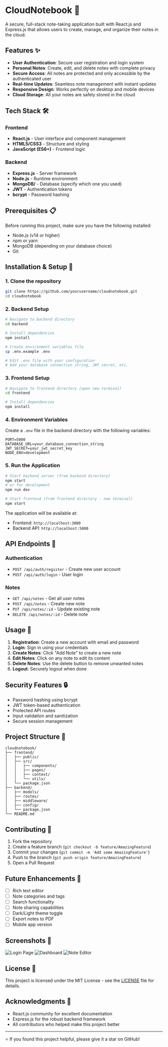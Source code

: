 # CloudNotebook 📝

A secure, full-stack note-taking application built with React.js and Express.js that allows users to create, manage, and organize their notes in the cloud.

## Features ✨

- **User Authentication**: Secure user registration and login system
- **Personal Notes**: Create, edit, and delete notes with complete privacy
- **Secure Access**: All notes are protected and only accessible by the authenticated user
- **Real-time Updates**: Seamless note management with instant updates
- **Responsive Design**: Works perfectly on desktop and mobile devices
- **Cloud Storage**: All your notes are safely stored in the cloud

## Tech Stack 🛠️

### Frontend
- **React.js** - User interface and component management
- **HTML5/CSS3** - Structure and styling
- **JavaScript (ES6+)** - Frontend logic

### Backend
- **Express.js** - Server framework
- **Node.js** - Runtime environment
- **MongoDB/** - Database (specify which one you used)
- **JWT** - Authentication tokens
- **bcrypt** - Password hashing

## Prerequisites 📋

Before running this project, make sure you have the following installed:

- Node.js (v14 or higher)
- npm or yarn
- MongoDB (depending on your database choice)
- Git

## Installation & Setup 🚀

### 1. Clone the repository
```bash
git clone https://github.com/yourusername/cloudnotebook.git
cd cloudnotebook
```

### 2. Backend Setup
```bash
# Navigate to backend directory
cd backend

# Install dependencies
npm install

# Create environment variables file
cp .env.example .env

# Edit .env file with your configuration
# Add your database connection string, JWT secret, etc.
```

### 3. Frontend Setup
```bash
# Navigate to frontend directory (open new terminal)
cd frontend

# Install dependencies
npm install
```

### 4. Environment Variables
Create a `.env` file in the backend directory with the following variables:

```env
PORT=5000
DATABASE_URL=your_database_connection_string
JWT_SECRET=your_jwt_secret_key
NODE_ENV=development
```

### 5. Run the Application
```bash
# Start backend server (from backend directory)
npm start
# or for development
npm run dev

# Start frontend (from frontend directory - new terminal)
npm start
```

The application will be available at:
- Frontend: `http://localhost:3000`
- Backend API: `http://localhost:5000`

## API Endpoints 🔗

### Authentication
- `POST /api/auth/register` - Create new user account
- `POST /api/auth/login` - User login

### Notes
- `GET /api/notes` - Get all user notes
- `POST /api/notes` - Create new note
- `PUT /api/notes/:id` - Update existing note
- `DELETE /api/notes/:id` - Delete note

## Usage 📖

1. **Registration**: Create a new account with email and password
2. **Login**: Sign in using your credentials
3. **Create Notes**: Click "Add Note" to create a new note
4. **Edit Notes**: Click on any note to edit its content
5. **Delete Notes**: Use the delete button to remove unwanted notes
6. **Logout**: Securely logout when done

## Security Features 🔒

- Password hashing using bcrypt
- JWT token-based authentication
- Protected API routes
- Input validation and sanitization
- Secure session management

## Project Structure 📁

```
cloudnotebook/
├── frontend/
│   ├── public/
│   ├── src/
│   │   ├── components/
│   │   ├── pages/
│   │   ├── context/
│   │   └── utils/
│   └── package.json
├── backend/
│   ├── models/
│   ├── routes/
│   ├── middleware/
│   ├── config/
│   └── package.json
└── README.md
```

## Contributing 🤝

1. Fork the repository
2. Create a feature branch (`git checkout -b feature/AmazingFeature`)
3. Commit your changes (`git commit -m 'Add some AmazingFeature'`)
4. Push to the branch (`git push origin feature/AmazingFeature`)
5. Open a Pull Request

## Future Enhancements 🚀

- [ ] Rich text editor
- [ ] Note categories and tags
- [ ] Search functionality
- [ ] Note sharing capabilities
- [ ] Dark/Light theme toggle
- [ ] Export notes to PDF
- [ ] Mobile app version

## Screenshots 📸

<!-- Add screenshots of your application here -->
![Login Page](screenshots/login.png)
![Dashboard](screenshots/dashboard.png)
![Note Editor](screenshots/editor.png)

## License 📄

This project is licensed under the MIT License - see the [LICENSE](LICENSE) file for details.

## Acknowledgments 🙏

- React.js community for excellent documentation
- Express.js for the robust backend framework
- All contributors who helped make this project better

---

⭐ If you found this project helpful, please give it a star on GitHub!
